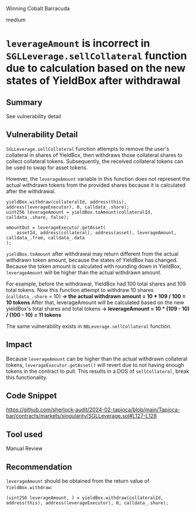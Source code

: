 Winning Cobalt Barracuda

medium

# `leverageAmount` is incorrect in  `SGLLeverage.sellCollateral` function due to calculation based on the new states of YieldBox after withdrawal

## Summary
See vulnerability detail
## Vulnerability Detail
`SGLLeverage.sellCollateral` function attempts to remove the user's collateral in shares of YieldBox, then withdraws those collateral shares to collect collateral tokens. Subsequently, the received collateral tokens can be used to swap for asset tokens.

However, the `leverageAmount` variable in this function does not represent the actual withdrawn tokens from the provided shares because it is calculated after the withdrawal.
```solidity=
yieldBox.withdraw(collateralId, address(this), address(leverageExecutor), 0, calldata_.share);
uint256 leverageAmount = yieldBox.toAmount(collateralId, calldata_.share, false);

amountOut = leverageExecutor.getAsset(
    assetId, address(collateral), address(asset), leverageAmount, calldata_.from, calldata_.data
);
```
`yieldBox.toAmount` after withdrawal may return different from the actual withdrawn token amount, because the states of YieldBox has changed. Because the token amount is calculated with rounding down in YieldBox, `leverageAmount` will be higher than the actual withdrawn amount.

For example, before the withdrawal, YieldBox had 100 total shares and 109 total tokens. Now this function attempt to withdraw 10 shares (`calldata_.share` = 10)
**-> the actual withdrawn amount = 10 * 109 / 100 = 10 tokens**
After that, leverageAmount will be calculated based on the new yieldBox's total shares and total tokens
**-> leverageAmount = 10 * (109 - 10) / (100 - 10) = 11 tokens**

The same vulnerability exists in `BBLeverage.sellCollateral` function.

## Impact
Because `leverageAmount` can be higher than the actual withdrawn collateral tokens, `leverageExecutor.getAsset()` will revert due to not having enough tokens in the contract to pull. This results in a DOS of `sellCollateral`, break this functionality.
## Code Snippet
https://github.com/sherlock-audit/2024-02-tapioca/blob/main/Tapioca-bar/contracts/markets/singularity/SGLLeverage.sol#L127-L128
## Tool used

Manual Review

## Recommendation
`leverageAmount` should be obtained from the return value of `YieldBox.withdraw`:
```solidity=
(uint256 leverageAmount, ) = yieldBox.withdraw(collateralId, address(this), address(leverageExecutor), 0, calldata_.share);
```